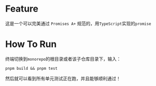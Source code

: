 # Feature

这是一个可以完美通过 `Promises A+` 规范的，用`TypeScript`实现的`promise`

# How To Run

终端切换到`monorepo`的根目录或者该子仓库目录下，输入：

```shell
pnpm build && pnpm test
```

然后就可以看到所有单元测试正在跑，并且能够顺利通过！

